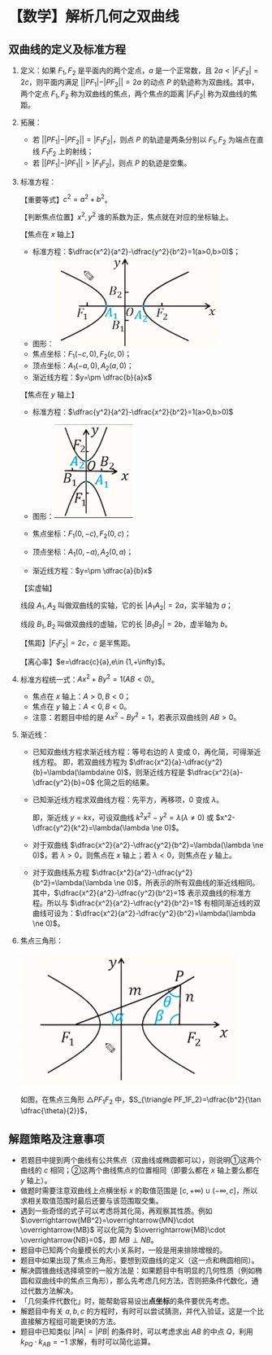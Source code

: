 # 【数学】解析几何之双曲线

## 双曲线的定义及标准方程

1. 定义：如果 $F_1,F_2$ 是平面内的两个定点，$a$ 是一个正常数，且 $2a <|F_1F_2| = 2c$，则平面内满足 $||PF_1|-|PF_2||=2a$ 的动点 $P$ 的轨迹称为双曲线。其中，两个定点 $F_1,F_2$ 称为双曲线的焦点，两个焦点的距离 $|F_1F_2|$ 称为双曲线的焦距。

2. 拓展：
   - 若 $||PF_1|-|PF_2||=|F_1F_2|$，则点 $P$ 的轨迹是两条分别以 $F_1,F_2$ 为端点在直线 $F_1F_2$ 上的射线；
   - 若 $||PF_1|-|PF_1||> |F_1F_2|$，则点 $P$ 的轨迹是空集。

3. 标准方程：

   【重要等式】$c^2=a^2+b^2$。

   【判断焦点位置】$x^2,y^2$ 谁的系数为正，焦点就在对应的坐标轴上。

   【焦点在 $x$ 轴上】

   - 标准方程：$\dfrac{x^2}{a^2}-\dfrac{y^2}{b^2}=1(a>0,b>0)$；
   - 图形：![image-20231204091831492](./assets/image-20231204091831492.png)
   - 焦点坐标：$F_1(-c,0),F_2(c,0)$；
   - 顶点坐标：$A_1(-a,0),A_2(a,0)$；
   - 渐近线方程：$y=\pm \dfrac{b}{a}x$

   【焦点在 $y$ 轴上】
   
   - 标准方程：$\dfrac{y^2}{a^2}-\dfrac{x^2}{b^2}=1(a>0,b>0)$
   
   - 图形：![image-20231204091848969](./assets/image-20231204091848969.png)
   
   - 焦点坐标：$F_1(0,-c),F_2(0,c)$；
   
   - 顶点坐标：$A_1(0,-a),A_2(0,a)$；
   
   - 渐近线方程：$y=\pm \dfrac{a}{b}x$
   
   【实虚轴】

   线段 $A_1,A_2$ 叫做双曲线的实轴，它的长 $|A_1A_2|=2a$，实半轴为 $a$；

   线段 $B_1,B_2$ 叫做双曲线的虚轴，它的长 $|B_1B_2|=2b$，虚半轴为 $b$。

   【焦距】$|F_1F_2|=2c$，$c$ 是半焦距。

   【离心率】$e=\dfrac{c}{a},e\in (1,+\infty)$。

4. 标准方程统一式：$Ax^2+By^2=1(AB<0)$。

   - 焦点在 $x$ 轴上：$A>0,B<0$；
   - 焦点在 $y$ 轴上：$A<0,B<0$。
   - 注意：若题目中给的是 $Ax^2-By^2=1$，若表示双曲线则 $AB>0$。

5. 渐近线：

   - 已知双曲线方程求渐近线方程：等号右边的 $\lambda$ 变成 $0$，再化简，可得渐近线方程。
   	 即，若双曲线方程为 $\dfrac{x^2}{a}-\dfrac{y^2}{b}=\lambda(\lambda\ne 0)$，则渐近线方程是 $\dfrac{x^2}{a}-\dfrac{y^2}{b}=0$ 化简之后的结果。
   	
   - 已知渐近线方程求双曲线方程：先平方，再移项，$0$ 变成 $\lambda$。

     即，渐近线 $y=kx$，可设双曲线 $k^2x^2-y^2=\lambda(\lambda \ne 0)$ 或 $x^2-\dfrac{y^2}{k^2}=\lambda(\lambda \ne 0)$。

   - 对于双曲线 $\dfrac{x^2}{a^2}-\dfrac{y^2}{b^2}=\lambda(\lambda \ne 0)$，若 $\lambda >0$，则焦点在 $x$ 轴上；若 $\lambda <0$，则焦点在 $y$ 轴上。

   - 对于双曲线系方程 $\dfrac{x^2}{a^2}-\dfrac{y^2}{b^2}=\lambda(\lambda \ne 0)$，所表示的所有双曲线的渐近线相同。其中，$\dfrac{x^2}{a^2}-\dfrac{y^2}{b^2}=1$ 表示双曲线的标准方程。所以与 $\dfrac{x^2}{a^2}-\dfrac{y^2}{b^2}=1$ 有相同渐近线的双曲线可设为：$\dfrac{x^2}{a^2}-\dfrac{y^2}{b^2}=\lambda(\lambda \ne 0)$。

6. 焦点三角形：

   ![image-20231204091458485](./assets/image-20231204091458485.png)

   如图，在焦点三角形 $△PF_1F_2$ 中，$S_{\triangle PF_1F_2}=\dfrac{b^2}{\tan \dfrac{\theta}{2}}$，

## 解题策略及注意事项

- 若题目中提到两个曲线有公共焦点（双曲线或椭圆都可以），则说明①这两个曲线的 $c$ 相同；②这两个曲线焦点的位置相同（即要么都在 $x$ 轴上要么都在 $y$ 轴上）。
- 做题时需要注意双曲线上点横坐标 $x$ 的取值范围是 $[c,+\infty)\cup(-\infty,c]$，所以求相关取值范围时最后还要与该范围取交集。
- 遇到一些奇怪的式子可以考虑将其化简，再观察其性质。例如 $\overrightarrow{MB^2}=\overrightarrow{MN}\cdot \overrightarrow{MB}$ 可以化简为 $\overrightarrow{MB}\cdot \overrightarrow{NB}=0$，即 $MB \perp NB$。
- 题目中已知两个向量模长的大小关系时，一般是用来排除增根的。
- 题目中如果出现了焦点三角形，要想到双曲线的定义（这一点和椭圆相同）。
- 解决圆锥曲线选择填空的一般方法是：如果题目中有明显的几何性质（例如椭圆和双曲线中的焦点三角形），那么先考虑几何方法，否则把条件代数化，通过代数方法解决。
- 「几何条件代数化」时，能帮助容易设出**点坐标**的条件要优先考虑。
- 解题目中有关 $a,b,c$ 的方程时，有时可以尝试猜测，并代入验证，这是一个比直接解方程组可能更快的方法。
- 题目中已知类似 $|PA|=|PB|$ 的条件时，可以考虑求出 $AB$ 的中点 $Q$，利用 $k_{PQ}\cdot k_{AB}=-1$ 求解，有时可以简化运算。

